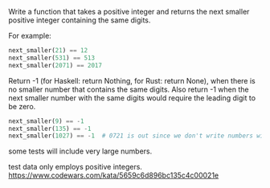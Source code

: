 Write a function that takes a positive integer and returns the next smaller positive integer containing the same digits.

For example:
```python
next_smaller(21) == 12
next_smaller(531) == 513
next_smaller(2071) == 2017
```
Return -1 (for Haskell: return Nothing, for Rust: return None), when there is no smaller number that contains the same digits. Also return -1 when the next smaller number with the same digits would require the leading digit to be zero.
```python
next_smaller(9) == -1
next_smaller(135) == -1
next_smaller(1027) == -1  # 0721 is out since we don't write numbers with leading zeros
```
some tests will include very large numbers.

test data only employs positive integers.
https://www.codewars.com/kata/5659c6d896bc135c4c00021e